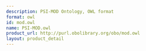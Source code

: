 ```yaml
---
description: PSI-MOD Ontology, OWL format
format: owl
id: mod.owl
name: PSI-MOD.owl
product_url: http://purl.obolibrary.org/obo/mod.owl
layout: product_detail
---
```

